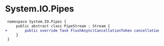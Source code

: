 # System.IO.Pipes

``` diff
 namespace System.IO.Pipes {
     public abstract class PipeStream : Stream {
+        public override Task FlushAsync(CancellationToken cancellationToken);
     }
 }
```

